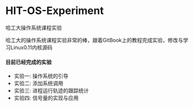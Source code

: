 # HIT-OS-Experiment
哈工大操作系统课程实验

哈工大的操作系统课程实验非常的棒，跟着GitBook上的教程完成实验，修改与学习Linux0.11内核源码

#### 目前已经完成的实验

* 实验一: 操作系统的引导
* 实验二: 添加系统调用
* 实验三: 进程运行轨迹的跟踪统计
* 实验四: 信号量的实现与应用
